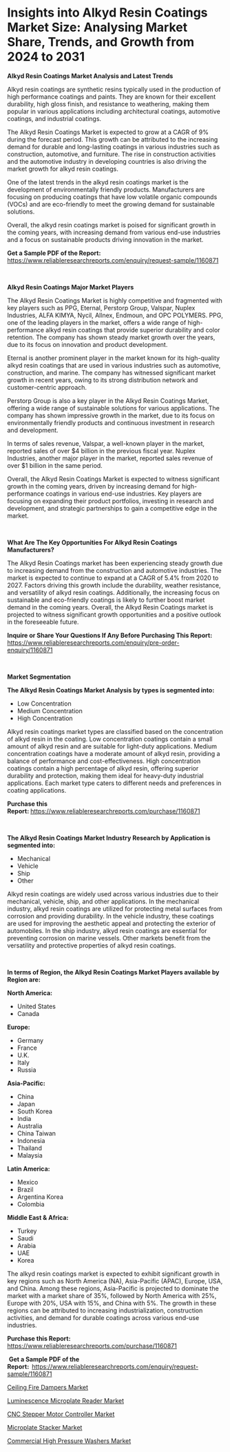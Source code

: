 <p><h1>Insights into Alkyd Resin Coatings Market Size: Analysing Market Share, Trends, and Growth from 2024 to 2031</h1></p><p><strong>Alkyd Resin Coatings Market Analysis and Latest Trends</strong></p>
<p><p>Alkyd resin coatings are synthetic resins typically used in the production of high performance coatings and paints. They are known for their excellent durability, high gloss finish, and resistance to weathering, making them popular in various applications including architectural coatings, automotive coatings, and industrial coatings.</p><p>The Alkyd Resin Coatings Market is expected to grow at a CAGR of 9% during the forecast period. This growth can be attributed to the increasing demand for durable and long-lasting coatings in various industries such as construction, automotive, and furniture. The rise in construction activities and the automotive industry in developing countries is also driving the market growth for alkyd resin coatings.</p><p>One of the latest trends in the alkyd resin coatings market is the development of environmentally friendly products. Manufacturers are focusing on producing coatings that have low volatile organic compounds (VOCs) and are eco-friendly to meet the growing demand for sustainable solutions.</p><p>Overall, the alkyd resin coatings market is poised for significant growth in the coming years, with increasing demand from various end-use industries and a focus on sustainable products driving innovation in the market.</p></p>
<p><strong>Get a Sample PDF of the Report:&nbsp;</strong> <a href="https://www.reliableresearchreports.com/enquiry/request-sample/1160871">https://www.reliableresearchreports.com/enquiry/request-sample/1160871</a></p>
<p>&nbsp;</p>
<p><strong>Alkyd Resin Coatings Major Market Players</strong></p>
<p><p>The Alkyd Resin Coatings Market is highly competitive and fragmented with key players such as PPG, Eternal, Perstorp Group, Valspar, Nuplex Industries, ALFA KIMYA, Nycil, Allnex, Endmoun, and OPC POLYMERS. PPG, one of the leading players in the market, offers a wide range of high-performance alkyd resin coatings that provide superior durability and color retention. The company has shown steady market growth over the years, due to its focus on innovation and product development.</p><p>Eternal is another prominent player in the market known for its high-quality alkyd resin coatings that are used in various industries such as automotive, construction, and marine. The company has witnessed significant market growth in recent years, owing to its strong distribution network and customer-centric approach.</p><p>Perstorp Group is also a key player in the Alkyd Resin Coatings Market, offering a wide range of sustainable solutions for various applications. The company has shown impressive growth in the market, due to its focus on environmentally friendly products and continuous investment in research and development.</p><p>In terms of sales revenue, Valspar, a well-known player in the market, reported sales of over $4 billion in the previous fiscal year. Nuplex Industries, another major player in the market, reported sales revenue of over $1 billion in the same period.</p><p>Overall, the Alkyd Resin Coatings Market is expected to witness significant growth in the coming years, driven by increasing demand for high-performance coatings in various end-use industries. Key players are focusing on expanding their product portfolios, investing in research and development, and strategic partnerships to gain a competitive edge in the market.</p></p>
<p>&nbsp;</p>
<p><strong>What Are The Key Opportunities For Alkyd Resin Coatings Manufacturers?</strong></p>
<p><p>The Alkyd Resin Coatings market has been experiencing steady growth due to increasing demand from the construction and automotive industries. The market is expected to continue to expand at a CAGR of 5.4% from 2020 to 2027. Factors driving this growth include the durability, weather resistance, and versatility of alkyd resin coatings. Additionally, the increasing focus on sustainable and eco-friendly coatings is likely to further boost market demand in the coming years. Overall, the Alkyd Resin Coatings market is projected to witness significant growth opportunities and a positive outlook in the foreseeable future.</p></p>
<p><strong>Inquire or Share Your Questions If Any Before Purchasing This Report:</strong> <a href="https://www.reliableresearchreports.com/enquiry/pre-order-enquiry/1160871">https://www.reliableresearchreports.com/enquiry/pre-order-enquiry/1160871</a></p>
<p>&nbsp;</p>
<p><strong>Market Segmentation</strong></p>
<p><strong>The Alkyd Resin Coatings Market Analysis by types is segmented into:</strong></p>
<p><ul><li>Low Concentration</li><li>Medium Concentration</li><li>High Concentration</li></ul></p>
<p><p>Alkyd resin coatings market types are classified based on the concentration of alkyd resin in the coating. Low concentration coatings contain a small amount of alkyd resin and are suitable for light-duty applications. Medium concentration coatings have a moderate amount of alkyd resin, providing a balance of performance and cost-effectiveness. High concentration coatings contain a high percentage of alkyd resin, offering superior durability and protection, making them ideal for heavy-duty industrial applications. Each market type caters to different needs and preferences in coating applications.</p></p>
<p><strong>Purchase this Report:&nbsp;</strong><a href="https://www.reliableresearchreports.com/purchase/1160871">https://www.reliableresearchreports.com/purchase/1160871</a></p>
<p>&nbsp;</p>
<p><strong>The Alkyd Resin Coatings Market Industry Research by Application is segmented into:</strong></p>
<p><ul><li>Mechanical</li><li>Vehicle</li><li>Ship</li><li>Other</li></ul></p>
<p><p>Alkyd resin coatings are widely used across various industries due to their mechanical, vehicle, ship, and other applications. In the mechanical industry, alkyd resin coatings are utilized for protecting metal surfaces from corrosion and providing durability. In the vehicle industry, these coatings are used for improving the aesthetic appeal and protecting the exterior of automobiles. In the ship industry, alkyd resin coatings are essential for preventing corrosion on marine vessels. Other markets benefit from the versatility and protective properties of alkyd resin coatings.</p></p>
<p>&nbsp;</p>
<p><strong>In terms of Region, the Alkyd Resin Coatings Market Players available by Region are:</strong></p>
<p>
    <p> <strong> North America: </strong>
        <ul>
            <li>United States</li>
            <li>Canada</li>
        </ul>
        </p> 
    <p> <strong> Europe: </strong>
        <ul>
            <li>Germany</li>
            <li>France</li>
            <li>U.K.</li>
            <li>Italy</li>
            <li>Russia</li>
        </ul>
        </p> 
    <p> <strong> Asia-Pacific: </strong>
        <ul>
            <li>China</li>
            <li>Japan</li>
            <li>South Korea</li>
            <li>India</li>
            <li>Australia</li>
            <li>China Taiwan</li>
            <li>Indonesia</li>
            <li>Thailand</li>
            <li>Malaysia</li>
        </ul>
        </p> 
    <p> <strong> Latin America: </strong>
        <ul>
            <li>Mexico</li>
            <li>Brazil</li>
            <li>Argentina Korea</li>
            <li>Colombia</li>
        </ul>
        </p> 
    <p> <strong> Middle East & Africa: </strong>
        <ul>
            <li>Turkey</li>
            <li>Saudi</li>
            <li>Arabia</li>
            <li>UAE</li>
            <li>Korea</li>
        </ul>
    </p>
    </p>
<p><p>The alkyd resin coatings market is expected to exhibit significant growth in key regions such as North America (NA), Asia-Pacific (APAC), Europe, USA, and China. Among these regions, Asia-Pacific is projected to dominate the market with a market share of 35%, followed by North America with 25%, Europe with 20%, USA with 15%, and China with 5%. The growth in these regions can be attributed to increasing industrialization, construction activities, and demand for durable coatings across various end-use industries.</p></p>
<p><strong>Purchase this Report: </strong><a href="https://www.reliableresearchreports.com/purchase/1160871">https://www.reliableresearchreports.com/purchase/1160871</a></p>
<p>&nbsp;<strong>Get a Sample PDF of the Report:&nbsp;&nbsp;</strong><a href="https://www.reliableresearchreports.com/enquiry/request-sample/1160871">https://www.reliableresearchreports.com/enquiry/request-sample/1160871</a></p>
<p><strong></strong></p>
<p><p><a href="https://medium.com/@scottford2001/ceiling-fire-dampers-market-share-evolution-and-market-growth-trends-2024-2031-cc72a5594a51">Ceiling Fire Dampers Market</a></p><p><a href="https://medium.com/@elvirabogdani08/luminescence-microplate-reader-market-furnishes-information-on-market-share-market-trends-and-eadee871bfde">Luminescence Microplate Reader Market</a></p><p><a href="https://medium.com/@scottford2001/cnc-stepper-motor-controller-market-insight-market-trends-growth-forecasted-from-2024-to-2031-f8df29d9202b">CNC Stepper Motor Controller Market</a></p><p><a href="https://medium.com/@elvirabogdani08/microplate-stacker-market-competitive-analysis-market-trends-and-forecast-to-2031-1223bb828cb8">Microplate Stacker Market</a></p><p><a href="https://medium.com/@ashlybednar2023/commercial-high-pressure-washers-market-competitive-analysis-market-trends-and-forecast-to-2031-af69ea133527">Commercial High Pressure Washers Market</a></p></p>